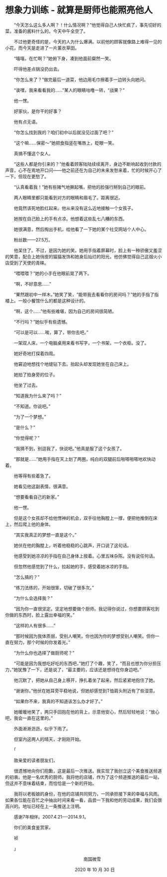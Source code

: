 # 想象力训练 - 就算是厨师也能照亮他人

　　“今天怎么这么多人啊？！什么情况啊？”他觉得自己人快忙疯了，事先切好的菜，准备的酱料什么的，今天中午全空了。

　　不过他更奇怪的是，今天的人为什么爆满。以前他的顾客就像路上难得一见的小花，而今天是走进了一片薰衣草田。

　　“嘻嘻，在忙啊？”她俯下身，凑到他面前粲然一笑。

　　吓得他差点锅没扔出去。

　　“你怎么来了？”做完最后一道菜，他边用毛巾擦着手一边转头向她问。

　　“诶嘿，我来看看我的……”某人的眼睛咕噜一转，“战果？”

　　他一愣。

　　好家伙，是你干的好事？

　　他有点无语。

　　“你怎么找到我的？咱们初中以后就没见过面了吧？”

　　“这个嘛……保密～”她把食指竖在嘴唇上，眨眼一笑。

　　真搞不懂这个女人。

　　“这些人都是你引来的？”他看着顾客陆陆续续离开，身边不断响起收到付款的声音，心不在焉地开口问——他之前还在为自己的未来发愁来着，忙的时候开心了一下，但现在更愁了。

　　“认真看着我！”她有些赌气地撅起嘴，把他的脸强行掰到自己的眼前。

　　两人眼睛里都只能看到对方的眼睛和眉毛了。距离很近。

　　他竟然该死地脸红起来。他从来没有这么近地接触一个女孩子。

　　她按在自己脸上的手有点凉。他想着这些乱七八糟的东西。

　　她很满意，然后掏出手机，给他看了一下她的某个社交网站个人中心。

　　粉丝数——27.5万。

　　他呆住了。不过，是因为她的笑。她用手指着屏幕时，脸上有一种骄傲又羞涩的笑意，配合上她俏皮的猫猫发饰和她身后灿烂的阳光，他仿佛觉得自己这烟火小店受到了天使的青睐。

　　“喂喂喂？”她的小手在他眼前晃了两下。

　　“啊，不好意思……”

　　“果然跟初中一样木，”她笑了笑，“能带我去看看你的房间吗？”她的手指了指楼上。一般小餐馆什么的都是这种设计的。

　　“啊，这个……”他有些难堪，因为自己的房间很简陋。

　　“不行吗？”她似乎有些遗憾。

　　“可以是可以……唉，算了，带你去吧。”



　　一架双人床，一个电脑桌用来看书写字，一个书架，一个衣柜。没了。

　　她好奇地打探着四周。

　　他窘迫地想找个地缝钻下去。抬起头却发现她坐在自己床上。

　　她拍了拍身旁的位子。

　　他坐了过去。

　　“知道我为什么来了吗？”

　　“不知道。你说吧。”

　　“为了一个梦想。”

　　“是什么？”

　　“你觉得呢？”

　　“我猜不到，别逗我了，快说吧。”他真是服了这个女孩了。

　　“那就是……”她用手指在天上划了两圈，纯白的双腿前后啪嗒啪嗒地欢快动着。

　　他等得有些着急了。

　　她看见他这副表情，很满意。

　　“想要看看自己的新家。”

　　他一愣。

　　但是这个女孩却不给他愣神的机会，双手往他胸膛上一撑，便把他推倒在床上，然后爬上他的身体。

　　“其实我真正的梦想一直是这个。”

　　她伏在他的胸膛上，听着他稳稳的心跳声，开口说了这句话。

　　他感受到她凉凉的手指在自己身体上按着。心里五味杂陈。没有说任何话。

　　但忽然他感觉到了什么，拉起她的手，感受着她冰凉的手指。

　　“怎么搞的？”

　　“练刀法练的，开始很笨，切破了很多次。”

　　“为什么会选择我？”

　　“因为你一直很坚定。坚定地想要做个厨师。我记得你说过，你想要顾客吃到你做的东西时，脸上露出幸福的笑。”

　　“这样的人有很多……”

　　“那时候因为我体质弱，受别人嘲笑。你也因为你的梦想受别人嘲笑。但你一直在努力，那个时候的你发着光。”

　　“为什么你也选择了做厨师呢？”

　　“可能是因为我想吃好吃的东西吧，”她打了个趣，笑了，“而且也想为你分担压力，”她犹豫了一下，还是说了，“最主要的，应该还是想待在你身边吧。”

　　他沉默了，把她从自己身上移开，挣扎着坐了起来，然后紧紧地抱住了她。

　　“谢谢你。”他伏在她耳旁平稳地说，但她却感觉到T恤肩头附近有了些湿意。

　　“如果你不来，我真的不知道该怎么办才好了。”

　　她暖暖地笑了，两只手回抱在他的背上，示意他安心，然后轻轻地说：“放心吧，我会一直在这里的。”

　　外面淅淅沥沥，似乎下雨了。

　　但室内这两人的晴天，才刚刚开始。



　　「

　　致亲爱的读者朋友们，

　　很遗憾地向你们抱歉，这是最后一次推送。我实现了我创立这个美食推送频道的初衷。他是一名优秀的厨师。我将他的店铺，作为了这个频道推送的最后一站，但这并不意味着结束，而恰恰是一个新的开始。

　　我将以老板娘的身份，在他的店铺共同努力，一同承担接下来的幸福与风雨。如果各位能在百忙之中抽出时间来看一看，品尝一下我和他的劳动成果，我们会很高兴的。地址已经在上一条推送上注明。

　　感谢7年相伴。2007.4.21---2014.9.1。



　　你们的美食鉴赏家，

　　祯

　　」





　　　　　　　　　　　　　　　　　　南国微雪

　　　　　　　　　　　　　　　　2020 年 10 月 30 日











